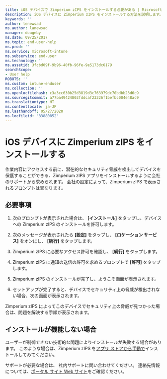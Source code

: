 ```yaml
---
title: iOS デバイスで Zimperium zIPS をインストールする必要がある | Microsoft Docs
description: iOS デバイスに Zimperium zIPS をインストールする方法を説明します。
keywords: ''
author: lenewsad
ms.author: lanewsad
manager: dougeby
ms.date: 09/25/2017
ms.topic: end-user-help
ms.prod: ''
ms.service: microsoft-intune
ms.subservice: end-user
ms.technology: ''
ms.assetid: 3fcbd09f-9b96-40fb-96fe-9e5173dc6179
searchScope:
- User help
ROBOTS: ''
ms.custom: intune-enduser
ms.collection: ''
ms.openlocfilehash: c3a3cc630b25d3819d3c763979dc70bdbb23d6c9
ms.sourcegitcommit: a77ba49424803fddcaf23326f1befbc004e48ac9
ms.translationtype: HT
ms.contentlocale: ja-JP
ms.lasthandoff: 05/27/2020
ms.locfileid: "83880852"
---
```

# <a name="install-zimperium-zips-on-your-ios-device"></a>iOS デバイスに Zimperium zIPS をインストールする

作業内容にアクセスする前に、潜在的なセキュリティ脅威を検出してデバイスを保護することができる、Zimperium zIPS アプリをインストールするように会社のサポートから求められます。 会社の設定によって、Zimperium zIPS で表示されるプロンプトは異なります。

## <a name="what-you-need-to-do"></a>必要事項 

1. 次のプロンプトが表示された場合は、 **[インストール]** をタップし、デバイスへの Zimperium zIPS のインストールを許可します。

2. 次のメッセージが表示されたら **[設定]** をタップし、 **[ロケーション サービス]** をオンにし、 **[続行]** をタップします。

3. Zimperium zIPS に必要なアクセス許可を確認し、 **[続行]** をタップします。

4. Zimperium zIPS に通知の送信の許可を求めるプロンプトで **[許可]** をタップします。

5. Zimperium zIPS のインストールが完了し、ようこそ画面が表示されます。

6. セットアップが完了すると、デバイスでセキュリティ上の脅威が検出されない場合、次の画面が表示されます。

Zimperium zIPS によってこのデバイスでセキュリティ上の脅威が見つかった場合は、問題を解決する手順が表示されます。

## <a name="if-the-installation-doesnt-work"></a>インストールが機能しない場合

ユーザーが制御できない技術的な問題によりインストールが失敗する場合があります。 このような場合は、Zimperium zIPS を[アプリ ストアから手動で](https://itunes.apple.com/app/zimperium-zips/id1030924459)インストールしてみてください。

サポートが必要な場合は、 社内サポートに問い合わせてください。 連絡先情報については、[ポータル サイト Web サイト](https://go.microsoft.com/fwlink/?linkid=2010980)をご確認ください。
